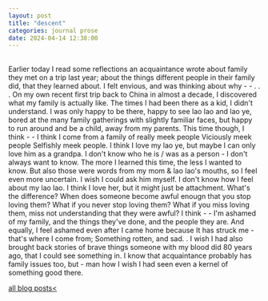 ```yaml
---
layout: post
title: "descent"
categories: journal prose	
date: 2024-04-14 12:38:00
---
```

<br>
Earlier today I read some reflections an acquaintance wrote about family they met on a trip last year;  
about the things different people in their family did, that they learned about.  
I felt envious, and was thinking about why - -  
. . .  
On my own recent first trip back to China in almost a decade, I discovered what my family is actually like.  
The times I had been there as a kid, I didn't understand. I was only happy to be there, happy to see lao lao and lao ye, bored at the many family gatherings with slightly familiar faces, but happy to run around and be a child, away from my parents.  
This time though, I think - -  
I think  
I come from a family of really meek people  
Viciously meek people  
Selfishly meek people.  
I think  
I love my lao ye, but maybe I can only love him as a grandpa.  
I don't know who he is / was as a person - I don't always want to know.  
The more I learned this time, the less I wanted to know. But also those were words from my mom & lao lao's mouths, so I feel even more uncertain. I wish I could ask him myself.  
I don't know how I feel about my lao lao. I think I love her, but it might just be attachment. What's the difference? When does someone become awful enougn that you stop loving them? What if you never stop loving them? What if you miss loving them, miss not understanding that they were awful?  
I think - -  
I'm ashamed of my family, and the things they've done, and the people they are.  
And equally, I feel ashamed even after I came home because  
It has struck me - that's where I come from;  
Something rotten, and sad.  
.  
I wish I had also brought back stories of brave things someone with my blood did 80 years ago, that I could see something in.  
I know that acquaintance probably has family issues too, but - man how I wish I had seen even a kernel of something good there.  

<a href="/blog-posts">all blog posts< </a>  
